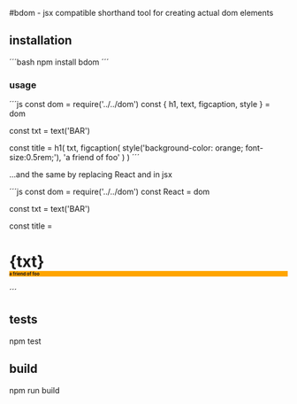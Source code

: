 #bdom - jsx compatible shorthand tool for creating actual dom elements

## installation
´´´bash
npm install bdom
´´´

### usage
´´´js
const dom = require('../../dom')
const { h1, text, figcaption, style } = dom

const txt = text('BAR')

const title = 
h1(
    txt, 
    figcaption( style('background-color: orange; font-size:0.5rem;'), 'a friend of foo' )
)
´´´

...and the same by replacing React and in jsx

´´´js
const dom = require('../../dom')
const React = dom

const txt = text('BAR')

const title = 
<h1>
    {txt}
    <figcaption style="background-color: orange; font-size:0.5rem;">a friend of foo</figcaption>
</h1>
´´´

## tests
npm test

##  build
npm run build